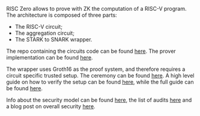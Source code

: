 RISC Zero allows to prove with ZK the computation of a RISC-V program. The architecture is composed of three parts:

- The RISC-V circuit;
- The aggregation circuit;
- The STARK to SNARK wrapper.

The repo containing the circuits code can be found [here](https://github.com/risc0/risc0/tree/main). The prover implementation can be found [here](https://github.com/risc0/risc0/blob/main/risc0/zkp/src/prove/prover.rs).

The wrapper uses Groth16 as the proof system, and therefore requires a circuit specific trusted setup. The ceremony can be found [here](https://ceremony.pse.dev/projects/RISC%20Zero%20STARK-to-SNARK%20Prover). A high level guide on how to verify the setup can be found [here](https://www.risczero.com/blog/verifying-risc-zeros-trusted-setup-ceremony), while the full guide can be found [here](https://dev.risczero.com/api/trusted-setup-ceremony).

Info about the security model can be found [here](https://dev.risczero.com/api/security-model), the list of audits [here](https://github.com/risc0/rz-security/tree/main/audits) and a blog post on overall security [here](https://www.risczero.com/blog/risc-zero-take-the-rekt-test).
